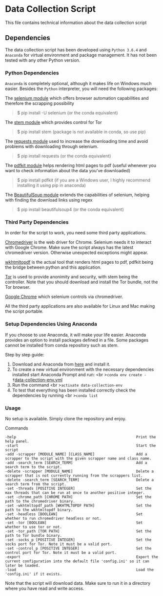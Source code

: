 # Data Collection Script

This file contains technical information about the data collection script

## Dependencies

The data collection script has been developed using ```Python 3.6.4``` and ```Anaconda``` for virtual environment and package management. It has not been tested with any other Python version.

### Python Dependencies

```Anaconda``` is completely optional, although it makes life on Windows much easier. Besides the ```Python``` interpreter, you will need the following packages:

The [selenium module](https://www.seleniumhq.org/) which offers browser automation capabilities and therefore the scrapping possibility 

>$ pip install -U selenium (or the conda equivalent)

The [stem module](https://stem.torproject.org/) which provides control for Tor
    
>$ pip install stem (package is not available in conda, so use pip)

The [requests module](http://docs.python-requests.org/en/master/) used to increase the downloading time and avoid problems with downloading through selenium.

>$ pip install requests (or the conda equivalent)

The [pdfkit module](https://pypi.python.org/pypi/pdfkit) helps rendering html pages to pdf (useful whenever you want to check information about the data you've downloaded)

>$ pip install pdfkit (if you are a Windows user, I highly recommend installing it using pip in anaconda)

The [BeautifulSoup module](https://www.crummy.com/software/BeautifulSoup/) extends the capabilities of selenium, helping with finding the download links using regex

>$ pip install beautifulsoup4 (or the conda equivalent)

### Third Party Dependencies

In order for the script to work, you need some third party applications.

[Chromedriver](https://sites.google.com/a/chromium.org/chromedriver/) is the web driver for Chrome. Selenium needs it to interact with Google Chrome. Make sure the script always has the latest chromedriver version. Otherwise unexpected exceptions might appear.

[wkhtmltopdf](https://wkhtmltopdf.org/) is the actual tool that renders html pages to pdf, pdfkit being the bridge between python and this application.

[Tor](https://www.torproject.org/) is used to provide anonimity and security, with stem being the controller. Note that you should download and install the Tor bundle, not the Tor browser.

[Google Chrome](https://www.google.com/chrome/) which selenium controls via chromedriver.

All the third party applications are also available for Linux and Mac making the script portable.

### Setup Dependencies Using Anaconda

If you choose to use Anaconda, it will make your life easier. Anaconda provides an option to install packages defined in a file. Some packages cannot be installed from conda repository such as stem.

Step by step guide:

1. Download and Anaconda from [here](https://www.anaconda.com/download/) and install it.
2. To create a new virtual environment with the necessary dependencies installed start Anaconda Prompt and run:
<br \>```conda env create -f```[data-collection-env.yml](data-collection-env\data-collection-env.yml)
3. Run the command
<br \>```activate data-collection-env```
4. To test that everything has been installed correctly check the dependencies by running
<br \>```conda list```

### Usage

No setup is available. Simply clone the repository and enjoy.

Commands

```
-help                                                       Print the help panel.
-start                                                      Start the script
-add -scrapper [MODULE_NAME] [CLASS_NAME]                   Add a scrapper to the script with the given scrapper name and class name.
-add -search_term [SEARCH_TERM]                             Add a search term to the script.
-delete -scrapper [MODULE_NAME]                             Delete a scrapper that is not currently running from the scrappers list.
-delete -search_term [SEARCH_TERM]                          Delete a search term from the script.
-set -threads [POSITIVE INTEGER]                            Set the max threads that can be run at once to another positive integer.
-set -chrome_path [CHROME PATH]                             Set the path to the chromedriver binary.
-set -wkhtmltopdf_path [WKHTMLTOPDF PATH]                   Set the path to the wkhtmltopdf binary.
-set -headless [BOOLEAN]                                    Set whether to run chromedriver headless or not.
-set -tor [BOOLEAN]                                         Set whether to use tor or not.
-set -tor_path [TOR PATH]                                   Set the path to Tor bundle binary.
-set -socks_p [POSITIVE INTEGER]                            Set the socks port for Tor. Note it must be a valid port.
-set -control_p [POSITIVE INTEGER]                          Set the control port for Tor. Note it must be a valid port.
-export                                                     Export the current configuration into the default file 'config.ini' so it can later be loaded.
-load                                                       Load the 'config.ini' if it exists.
```

Note that the script will download data. Make sure to run it in a directory where you have read and write access.